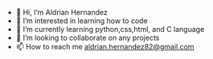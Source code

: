- 👋 Hi, I’m Aldrian Hernandez
- 👀 I’m interested in learning how to code
- 🌱 I’m currently learning python,css,html, and C language
- 💞️ I’m looking to collaborate on any projects
- 📫 How to reach me aldrian.hernandez82@gmail.com

<!---
achernandez82/achernandez82 is a ✨ special ✨ repository because its `README.md` (this file) appears on your GitHub profile.
You can click the Preview link to take a look at your changes.
--->
